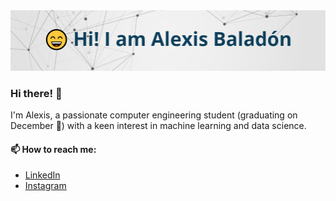 <!-- Your Image Header -->
<img src="assets/heading2.png" alt="Alexis Baladón :)">

### Hi there! 👋

I'm Alexis, a passionate computer engineering student (graduating on December 🎉) with a keen interest in machine learning and data science.
<!--
#### 🌱 Planning to Learn / Get better at:

- [Technology 1](link-to-technology-1).
- [Technology 2](link-to-technology-2).

#### 🚀 My skills:

- Machine Learning
- Data Science
- Python
- JavaScript
- ... (list more skills)
-->
#### 📫 How to reach me:

- [LinkedIn](https://www.linkedin.com/in/alexis-baladon/)
- [Instagram](https://www.instagram.com/alexis.baladon/)
